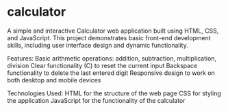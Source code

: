 # calculator
A simple and interactive Calculator web application built using HTML, CSS, and JavaScript. This project demonstrates basic front-end development skills, including user interface design and dynamic functionality.

Features:
Basic arithmetic operations: addition, subtraction, multiplication, division
Clear functionality (C) to reset the current input
Backspace functionality to delete the last entered digit
Responsive design to work on both desktop and mobile devices

Technologies Used:
HTML for the structure of the web page
CSS for styling the application
JavaScript for the functionality of the calculator
